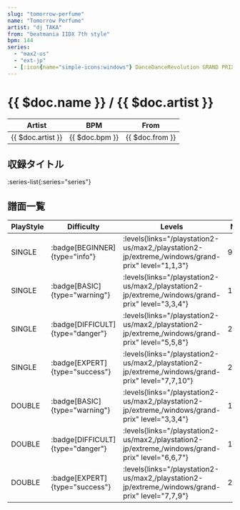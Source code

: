 ```yaml
---
slug: "tomorrow-perfume"
name: "Tomorrow Perfume"
artist: "dj TAKA"
from: "beatmania IIDX 7th style"
bpm: 144
series:
  - "max2-us"
  - "ext-jp"
  - [:icon{name="simple-icons:windows"} DanceDanceRevolution GRAND PRIX](/windows/grand-prix)
---
```


# {{ $doc.name }} / {{ $doc.artist }}

|Artist|BPM|From|
|------|---|----|
|{{ $doc.artist }}|{{ $doc.bpm }}|{{ $doc.from }}|

## 収録タイトル

:series-list{:series="series"}

## 譜面一覧

|PlayStyle|Difficulty|Levels|Notes|Movie|
|---------|----------|------|-----|-----|
|SINGLE| :badge[BEGINNER]{type="info"}| :levels{links="/playstation2-us/max2,/playstation2-jp/extreme,/windows/grand-prix" level="1,1,3"}|92/0||
|SINGLE| :badge[BASIC]{type="warning"}| :levels{links="/playstation2-us/max2,/playstation2-jp/extreme,/windows/grand-prix" level="3,3,4"}|126/15||
|SINGLE| :badge[DIFFICULT]{type="danger"}| :levels{links="/playstation2-us/max2,/playstation2-jp/extreme,/windows/grand-prix" level="5,5,8"}|201/18||
|SINGLE| :badge[EXPERT]{type="success"}| :levels{links="/playstation2-us/max2,/playstation2-jp/extreme,/windows/grand-prix" level="7,7,10"}|258/33||
|DOUBLE| :badge[BASIC]{type="warning"}| :levels{links="/playstation2-us/max2,/playstation2-jp/extreme,/windows/grand-prix" level="3,3,4"}|118/12||
|DOUBLE| :badge[DIFFICULT]{type="danger"}| :levels{links="/playstation2-us/max2,/playstation2-jp/extreme,/windows/grand-prix" level="6,6,7"}|195/8||
|DOUBLE| :badge[EXPERT]{type="success"}| :levels{links="/playstation2-us/max2,/playstation2-jp/extreme,/windows/grand-prix" level="7,7,9"}|228/12||
